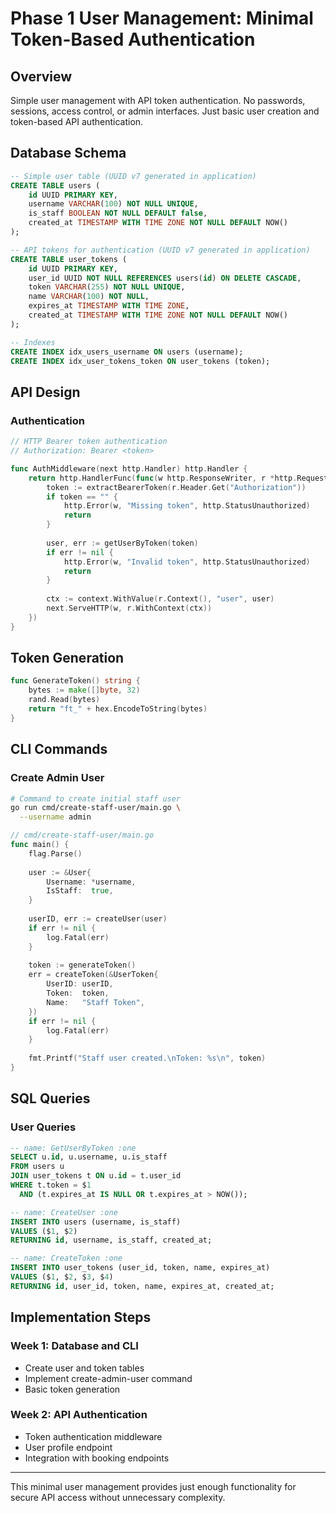 # Phase 1 User Management: Minimal Token-Based Authentication

## Overview

Simple user management with API token authentication. No passwords, sessions, access control, or admin interfaces. Just basic user creation and token-based API authentication.

## Database Schema

```sql
-- Simple user table (UUID v7 generated in application)
CREATE TABLE users (
    id UUID PRIMARY KEY,
    username VARCHAR(100) NOT NULL UNIQUE,
    is_staff BOOLEAN NOT NULL DEFAULT false,
    created_at TIMESTAMP WITH TIME ZONE NOT NULL DEFAULT NOW()
);

-- API tokens for authentication (UUID v7 generated in application)
CREATE TABLE user_tokens (
    id UUID PRIMARY KEY,
    user_id UUID NOT NULL REFERENCES users(id) ON DELETE CASCADE,
    token VARCHAR(255) NOT NULL UNIQUE,
    name VARCHAR(100) NOT NULL,
    expires_at TIMESTAMP WITH TIME ZONE,
    created_at TIMESTAMP WITH TIME ZONE NOT NULL DEFAULT NOW()
);

-- Indexes
CREATE INDEX idx_users_username ON users (username);
CREATE INDEX idx_user_tokens_token ON user_tokens (token);
```

## API Design

### Authentication

```go
// HTTP Bearer token authentication
// Authorization: Bearer <token>

func AuthMiddleware(next http.Handler) http.Handler {
    return http.HandlerFunc(func(w http.ResponseWriter, r *http.Request) {
        token := extractBearerToken(r.Header.Get("Authorization"))
        if token == "" {
            http.Error(w, "Missing token", http.StatusUnauthorized)
            return
        }
        
        user, err := getUserByToken(token)
        if err != nil {
            http.Error(w, "Invalid token", http.StatusUnauthorized)
            return
        }
        
        ctx := context.WithValue(r.Context(), "user", user)
        next.ServeHTTP(w, r.WithContext(ctx))
    })
}
```

## Token Generation

```go
func GenerateToken() string {
    bytes := make([]byte, 32)
    rand.Read(bytes)
    return "ft_" + hex.EncodeToString(bytes)
}
```

## CLI Commands

### Create Admin User

```bash
# Command to create initial staff user
go run cmd/create-staff-user/main.go \
  --username admin
```

```go
// cmd/create-staff-user/main.go
func main() {
    flag.Parse()
    
    user := &User{
        Username: *username,
        IsStaff:  true,
    }
    
    userID, err := createUser(user)
    if err != nil {
        log.Fatal(err)
    }
    
    token := generateToken()
    err = createToken(&UserToken{
        UserID: userID,
        Token:  token,
        Name:   "Staff Token",
    })
    if err != nil {
        log.Fatal(err)
    }
    
    fmt.Printf("Staff user created.\nToken: %s\n", token)
}
```

## SQL Queries

### User Queries

```sql
-- name: GetUserByToken :one
SELECT u.id, u.username, u.is_staff
FROM users u
JOIN user_tokens t ON u.id = t.user_id
WHERE t.token = $1 
  AND (t.expires_at IS NULL OR t.expires_at > NOW());

-- name: CreateUser :one
INSERT INTO users (username, is_staff)
VALUES ($1, $2)
RETURNING id, username, is_staff, created_at;

-- name: CreateToken :one
INSERT INTO user_tokens (user_id, token, name, expires_at)
VALUES ($1, $2, $3, $4)
RETURNING id, user_id, token, name, expires_at, created_at;
```

## Implementation Steps

### Week 1: Database and CLI
- Create user and token tables
- Implement create-admin-user command
- Basic token generation

### Week 2: API Authentication  
- Token authentication middleware
- User profile endpoint
- Integration with booking endpoints

---

This minimal user management provides just enough functionality for secure API access without unnecessary complexity.